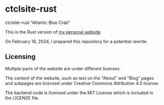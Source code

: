 # ctclsite-rust
ctclsite-rust "Atlantic Blue Crab"

This is the Rust version of [my personal website](https://ctcl-tech.com/). 

On February 18, 2024, I prepared this repository for a potential rewrite.

## Licensing
Multiple parts of the website are under different licenses.

The *content* of the website, such as text on the "About" and "Blog" pages and subpages are licensed under Creative Commons Attribution 4.0 license.

The backend code is licensed under the MIT License which is included in the LICENSE file.
